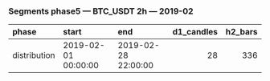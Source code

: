 ### Segments phase5 — BTC_USDT 2h — 2019-02

| phase        | start               | end                 |   d1_candles |   h2_bars |
|:-------------|:--------------------|:--------------------|-------------:|----------:|
| distribution | 2019-02-01 00:00:00 | 2019-02-28 22:00:00 |           28 |       336 |